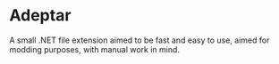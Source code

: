 # Adeptar
A small .NET file extension aimed to be fast and easy to use, aimed for modding purposes, with manual work in mind.
